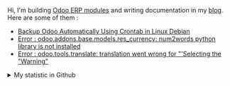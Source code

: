 Hi, I'm building [Odoo ERP modules](https://apps.odoo.com/apps/browse?repo_maintainer_id=276647) and writing documentation in my [blog](https://blog.altela.net). Here are some of them :
<!-- BLOG-POST-LIST:START -->
- [Backup Odoo Automatically Using Crontab in Linux Debian](https://blog.altela.net/2023/01/backup-odoo-automatically-using-crontab.html)
- [Error : odoo.addons.base.models.res_currency: num2words python library is not installed](https://blog.altela.net/2023/01/error-odooaddonsbasemodelsrescurrency.html)
- [Error : odoo.tools.translate: translation went wrong for &quot;&#39;Selecting the &quot;Warning&quot;](https://blog.altela.net/2023/01/error-odootoolstranslate-translation.html)
<!-- BLOG-POST-LIST:END -->


<details>
    <summary>My statistic in Github</summary>
<div>

<img height="154" src="https://github-readme-stats.vercel.app/api?username=altela&count_private=true&theme=github_dark&hide_border=true&show_icons=true&include_all_commits=true&hide_rank=false&custom_title=Activity%20On%20GitHub" />
  
<img height="154" src="https://github-readme-stats.vercel.app/api/top-langs/?username=altela&layout=compact&theme=github_dark&&langs_count=10&hide_border=true&custom_title=Repository's%20Composition%20Languages" />
</div>
    
<!--START_SECTION:waka-->

```text
Python            5 hrs 29 mins   ██████████████░░░░░░░░░░░   55.41 %
XML               2 hrs 37 mins   ██████▓░░░░░░░░░░░░░░░░░░   26.48 %
SCSS              1 hr 3 mins     ██▓░░░░░░░░░░░░░░░░░░░░░░   10.74 %
JavaScript        16 mins         ▓░░░░░░░░░░░░░░░░░░░░░░░░   02.80 %
textmate          9 mins          ▒░░░░░░░░░░░░░░░░░░░░░░░░   01.62 %
Text              9 mins          ▒░░░░░░░░░░░░░░░░░░░░░░░░   01.60 %
```

<!--END_SECTION:waka-->

</details>

<!-- Waka documentation : https://medium.com/@JakenH/show-off-your-coding-stats-on-your-github-profile-using-wakatime-ce3ceb1063b5 -->
